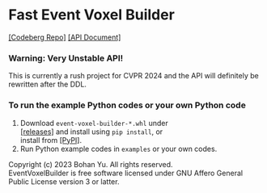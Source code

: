 # Fast Event Voxel Builder
[\[Codeberg Repo\]](https://codeberg.org/ybh1998/EventVoxelBuilder/)
[\[API Document\]](https://ybh1998.codeberg.page/EventVoxelBuilder/)

### Warning: Very Unstable API!
This is currently a rush project for CVPR 2024 and the API will definitely be rewritten after the DDL.

### To run the example Python codes or your own Python code
1. Download `event-voxel-builder-*.whl` under \
[\[releases\]](https://codeberg.org/ybh1998/EventVoxelBuilder/releases/) and install using `pip install`, or \
install from [\[PyPI\]](https://pypi.org/project/event-voxel-builder/).
2. Run Python example codes in `examples` or your own codes.

Copyright (c) 2023 Bohan Yu. All rights reserved. \
EventVoxelBuilder is free software licensed under GNU Affero General Public License version 3 or latter.
